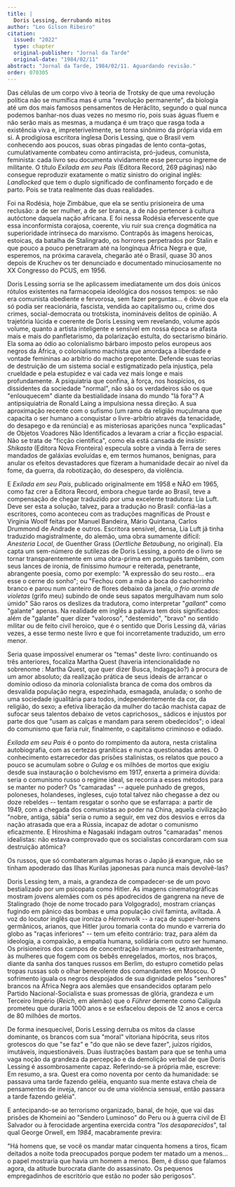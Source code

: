 ```yaml
---
title: |
  Doris Lessing, derrubando mitos
author: "Leo Gilson Ribeiro"
citation:
  issued: "2022"
  type: chapter
  original-publisher: "Jornal da Tarde"
  original-date: "1984/02/11"
abstract: "Jornal da Tarde, 1984/02/11. Aguardando revisão."
order: 070305
---
```


Das células de um corpo vivo à teoria de Trotsky de que uma revolução política não se mumifica mas é uma "revolução permanente", da biologia até um dos mais famosos pensamentos de Heráclito, segundo o qual nunca podemos banhar-nos duas vezes no mesmo rio, pois suas águas fluem e não serão mais as mesmas, a mudança é um traço que rasga toda a existência viva e, impreterivelmente, se torna sinônimo da própria vida em si. A prodigiosa escritora inglesa Doris Lessing, que o Brasil vem conhecendo aos poucos, suas obras pingadas de lento conta-gotas, cumulativamente combateu como antirracista, pró-judeus, comunista, feminista: cada livro seu documenta vividamente esse percurso íngreme de militante. O título *Exilada em seu País* (Editora Record, 269 páginas) não consegue reproduzir exatamente o matiz sinistro do original inglês: *Landlocked* que tem o duplo significado de confinamento forçado e de parto. Pois se trata realmente das duas realidades.

Foi na Rodésia, hoje Zimbábue, que ela se sentiu prisioneira de uma reclusão: a de ser mulher, a de ser branca, a de não pertencer à cultura autóctone daquela nação africana. E foi nessa Rodésia efervescente que essa inconformista corajosa, coerente, viu ruir sua crença dogmática na superioridade intrínseca do marxismo. Contrapôs às imagens heroicas, estoicas, da batalha de Stalingrado, os horrores perpetrados por Stalin e que pouco a pouco penetraram até na longínqua África Negra e que, esperemos, na próxima caravela, chegarão até o Brasil, quase 30 anos depois de Kruchev os ter denunciado e documentado minuciosamente no XX Congresso do PCUS, em 1956.

Doris Lessing sorria se lhe aplicassem imediatamente um dos dois únicos rótulos existentes na farmacopeia ideológica dos nossos tempos: se não era comunista obediente e fervorosa, sem fazer perguntas... é óbvio que ela só podia ser reacionária, fascista, vendida ao capitalismo ou, crime dos crimes, social-democrata ou trotskista, inomináveis delitos de opinião. A trajetória lúcida e coerente de Doris Lessing vem revelando, volume após volume, quanto a artista inteligente e sensível em nossa época se afasta mais e mais do panfletarismo, da polarização estulta, do sectarismo binário. Ela soma ao ódio ao colonialismo bárbaro imposto pelos europeus aos negros da África, o colonialismo machista que amordaça a liberdade e vontade femininas ao arbítrio do macho prepotente. Defende suas teorias de destruição de um sistema social e estigmatizado pela injustiça, pela crueldade e pela estupidez e vai cada vez mais longe e mais profundamente. A psiquiatria que confina, à força, nos hospícios, os dissidentes da sociedade "normal", não são os verdadeiros são os que "enlouquecem" diante da bestialidade insana do mundo "lá fora"? A antipsiquiatria de Ronald Laing a impulsiona nessa direção. A sua aproximação recente com o sufismo (um ramo da religião muçulmana que capacita o ser humano a conquistar o livre-arbítrio através da tenacidade, do desapego e da renúncia) e as misteriosas aparições nunca "explicadas" de Objetos Voadores Não Identificados a levaram a criar a ficção espacial. Não se trata de "ficção científica", como ela está cansada de insistir: *Shikasta* (Editora Nova Fronteira) especula sobre a vinda à Terra de seres mandados de galáxias evoluídas e, em termos humanos, benignas, para anular os efeitos devastadores que fizeram a humanidade decair ao nível da fome, da guerra, da robotização, do desespero, da violência.

E *Exilada em seu País*, publicado originalmente em 1958 e NÃO em 1965, como faz crer a Editora Record, embora chegue tarde ao Brasil, teve a compensação de chegar traduzido por uma excelente tradutora: Lia Luft. Deve ser esta a solução, talvez, para a tradução no Brasil: confiá-las a escritores, como aconteceu com as traduções magníficas de Proust e Virginia Woolf feitas por Manuel Bandeira, Mário Quintana, Carlos Drummond de Andrade e outros. Escritora sensível, densa, Lia Luft já tinha traduzido magistralmente, do alemão, uma obra sumamente difícil: *Anesteria Local*, de Guenther Grass (*Oertliche Betaubung*, no original). Ela capta um sem-número de sutilezas de Doris Lessing, a ponto de o livro se tornar transparentemente em uma obra-prima em português também, com seus lances de ironia, de finíssimo *humour* e reiterada, penetrante, abrangente poesia, como por exemplo: "A expressão do seu rosto... era esse o cerne do sonho"; ou "Fechou com a mão a boca do cachorrinho branco e parou num canteiro de flores debaixo da janela, *o frio aroma de violetas* (grifo meu) subindo de onde seus sapatos mergulhavam num solo úmido" São raros os deslizes da tradutora, como interpretar "*gallant*" como "galante" apenas. Na realidade em inglês a palavra tem dois significados: além de "galante" quer dizer "valoroso", "destemido", "bravo" no sentido militar ou de feito civil heroico, que é o sentido que Doris Lessing dá, várias vezes, a esse termo neste livro e que foi incorretamente traduzido, um erro menor.

Seria quase impossível enumerar os "temas" deste livro: continuando os três anteriores, focaliza Martha Quest (haveria intencionalidade no sobrenome : Martha Quest, que quer dizer Busca, Indagação?) à procura de um amor absoluto; da realização prática de seus ideais de arrancar o domínio odioso da minoria colonialista branca de coma dos ombros da desvalida população negra, espezinhada, esmagada, anulada; o sonho de uma sociedade igualitária para todos, independentemente da cor, da religião, do sexo; a efetiva liberação da mulher do tacão machista capaz de sufocar seus talentos debaixo de vetos caprichosos,, sádicos e injustos por parte dos que "usam as calças e mandam para serem obedecidos"; o ideal do comunismo que faria ruir, finalmente, o capitalismo criminoso e odiado.

*Exilada em seu País* é o ponto do rompimento da autora, nesta cristalina autobiografia, com as certezas graníticas e nunca questionadas antes. O conhecimento estarrecedor das prisões stalinistas, os relatos que pouco a pouco se acumulam sobre o *Gulag* e os milhões de mortos que exigiu desde sua instauração o bolchevismo em 1917, enxerta a primeira dúvida: seria o comunismo russo o regime ideal, se recorria a esses métodos para se manter no poder? Os "camaradas" -- aquele punhado de gregos, poloneses, holandeses, ingleses, cujo total talvez não chegasse a dez ou doze rebeldes -- tentam resgatar o sonho que se esfarrapa: a partir de 1949, com a chegada dos comunistas ao poder na China, aquela civilização "nobre, antiga, sábia" seria o rumo a seguir, em vez dos desvios e erros da nação atrasada que era a Rússia, incapaz de adotar o comunismo eficazmente. E Hiroshima e Nagasaki indagam outros "camaradas" menos idealistas: não estava comprovado que os socialistas concordaram com sua destruição atômica?

Os russos, que só combateram algumas horas o Japão já exangue, não se tinham apoderado das Ilhas Kurilas japonesas para nunca mais devolvê-las?

Doris Lessing tem, a mais, a grandeza de compadecer-se de um povo bestializado por um psicopata como Hitler. As imagens cinematográficas mostram jovens alemães com os pés apodrecidos de gangrena na neve de Stalingrado (hoje de nome trocado para Volgogrado), mostram crianças fugindo em pânico das bombas e uma população civil faminta, aviltada. A voz do locutor inglês que ironiza o *Herrenvolk* -- a raça de super-homens germânicos, arianos, que Hitler jurou tomaria conta do mundo e varreria do globo as "raças inferiores" -- tem um efeito contrário: traz, para além da ideologia, a compaixão, a empatia humana, solidária com outro ser humano. Os prisioneiros dos campos de concentração irmanam-se, estranhamente, às mulheres que fogem com os bebês enregelados, mortos, nos braços, diante da sanha dos tanques russos em Berlim, do estupro cometido pelas tropas russas sob o olhar benevolente dos comandantes em Moscou. O sofrimento iguala os negros despojados de sua dignidade pelos "senhores" brancos na África Negra aos alemães que ensandecidos optaram pelo Partido Nacional-Socialista e suas promessas de glória, grandeza e um Terceiro Império (*Reich*, em alemão) que o *Führer* demente como Calígula prometeu que duraria 1000 anos e se esfacelou depois de 12 anos e cerca de 80 milhões de mortos.

De forma inesquecível, Doris Lessing derruba os mitos da classe dominante, os brancos com sua "moral" vitoriana hipócrita, seus ritos grotescos do que "se faz" e "do que não se deve fazer", juízos rígidos, imutáveis, inquestionáveis. Duas ilustrações bastam para que se tenha uma vaga noção da grandeza da percepção e da demolição verbal de que Doris Lessing é assombrosamente capaz. Referindo-se à própria mãe, escreve: Em resumo, a sra. Quest era como noventa por cento da humanidade: se passava uma tarde fazendo geléia, enquanto sua mente estava cheia de pensamentos de inveja, rancor ou de uma violência sensual, então passara a tarde fazendo geléia".

E antecipando-se ao terrorismo organizado, banal, de hoje, que vai das prisões de Khomeini ao "Sendero Luminoso" do Peru ou à guerra civil de El Salvador ou à ferocidade argentina exercida contra "*los desaparecidos*", tal qual George Orwell, em *1984*, macabramente previra:

"Há homens que, se você os mandar matar cinquenta homens a tiros, ficam deitados a noite toda preocupados porque podem ter matado um a menos... o papel mostraria que havia um homem a menos. Bem, é disso que falamos agora, da atitude burocrata diante do assassinato. Os pequenos empregadinhos de escritório que estão no poder são perigosos".



